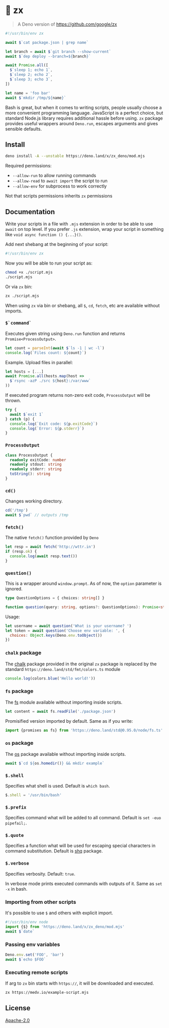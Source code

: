 # 🐚 zx

> A Deno version of https://github.com/google/zx

```js
#!/usr/bin/env zx

await $`cat package.json | grep name`

let branch = await $`git branch --show-current`
await $`dep deploy --branch=${branch}`

await Promise.all([
  $`sleep 1; echo 1`,
  $`sleep 2; echo 2`,
  $`sleep 3; echo 3`,
])

let name = 'foo bar'
await $`mkdir /tmp/${name}`
```

Bash is great, but when it comes to writing scripts, 
people usually choose a more convenient programming language.
JavaScript is a perfect choice, but standard Node.js library 
requires additional hassle before using. `zx` package provides
useful wrappers around `Deno.run`, escapes arguments and 
gives sensible defaults.

## Install

```bash
deno install -A --unstable https://deno.land/x/zx_deno/mod.mjs
```

Required permissions:
 * `--allow-run` to allow running commands
 * `--allow-read` to `await import` the script to run
 * `--allow-env` for subprocess to work correctly

Not that scripts permissions inherits `zx` permissions

## Documentation

Write your scripts in a file with `.mjs` extension in order to 
be able to use `await` on top level. If you prefer `.js` extension,
wrap your script in something like `void async function () {...}()`.

Add next shebang at the beginning of your script:
```bash
#!/usr/bin/env zx
```

Now you will be able to run your script as:
```bash
chmod +x ./script.mjs
./script.mjs
```

Or via `zx` bin:

```bash
zx ./script.mjs
```

When using `zx` via bin or shebang, all `$`, `cd`, `fetch`, etc 
are available without imports.

### ``$`command` ``

Executes given string using `Deno.run` function and returns `Promise<ProcessOutput>`.

```js
let count = parseInt(await $`ls -1 | wc -l`)
console.log(`Files count: ${count}`)
```

Example. Upload files in parallel:

```js
let hosts = [...]
await Promise.all(hosts.map(host =>
  $`rsync -azP ./src ${host}:/var/www`  
))
```

If executed program returns non-zero exit code, `ProcessOutput` will be thrown.

```js
try {
  await $`exit 1`
} catch (p) {
  console.log(`Exit code: ${p.exitCode}`)
  console.log(`Error: ${p.stderr}`)
}
```

### `ProcessOutput`

```ts
class ProcessOutput {
  readonly exitCode: number
  readonly stdout: string
  readonly stderr: string
  toString(): string
}
```

### `cd()`

Changes working directory.

```js
cd('/tmp')
await $`pwd` // outputs /tmp 
```

### `fetch()`

The native `fetch()` function provided by `Deno`
```js
let resp = await fetch('http://wttr.in')
if (resp.ok) {
  console.log(await resp.text())
}
```

### `question()`

This is a wrapper around `window.prompt`. As of now, the `option` parameter is ignored.

```ts
type QuestionOptions = { choices: string[] }

function question(query: string, options?: QuestionOptions): Promise<string>
```

Usage:

```js
let username = await question('What is your username? ')
let token = await question('Choose env variable: ', {
  choices: Object.keys(Deno.env.toObject())
})
```



### `chalk` package

The [chalk](https://www.npmjs.com/package/chalk) package provided in the original `zx` package is replaced by the standard `https://deno.land/std/fmt/colors.ts` module

```js
console.log(colors.blue('Hello world!'))
```

### `fs` package

The [fs](https://deno.land/std@0.95.0/node/fs.ts) module available without importing inside scripts.

```js
let content = await fs.readFile('./package.json')
```

Promisified version imported by default. Same as if you write: 

```js
import {promises as fs} from 'https://deno.land/std@0.95.0/node/fs.ts'
```

### `os` package

The [os](https://deno.land/std@0.95.0/node/os.ts) package available without importing
inside scripts.

```js
await $`cd ${os.homedir()} && mkdir example`
```

### `$.shell`

Specifies what shell is used. Default is `which bash`.

```js
$.shell = '/usr/bin/bash'
```

### `$.prefix`

Specifies command what will be added to all command. Default is 
`set -euo pipefail;`.

### `$.quote`

Specifies a function what will be used for escaping special characters in 
command substitution. Default is [shq](https://www.npmjs.com/package/shq) 
package.

### `$.verbose`

Specifies verbosity. Default: `true`.

In verbose mode prints executed commands with outputs of it. Same as 
`set -x` in bash.

### Importing from other scripts

It's possible to use `$` and others with explicit import.

```js
#!/usr/bin/env node
import {$} from 'https://deno.land/x/zx_deno/mod.mjs'
await $`date`
```

### Passing env variables

```js
Deno.env.set('FOO', 'bar')
await $`echo $FOO`
```

### Executing remote scripts

If arg to `zx` bin starts with `https://`, it will be downloaded and executed.

```bash
zx https://medv.io/example-script.mjs
```

## License

[Apache-2.0](LICENSE)
